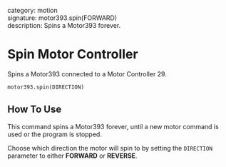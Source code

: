 category: motion  
signature: motor393.spin(FORWARD)  
description: Spins a Motor393 forever.

# Spin Motor Controller

Spins a Motor393 connected to a Motor Controller 29.

```python
motor393.spin(DIRECTION)
```

## How To Use

This command spins a Motor393 forever, until a new motor command is used or the program is stopped.

Choose which direction the motor will spin to by setting the `DIRECTION` parameter to either **FORWARD** or **REVERSE**.

<advanced>
</advanced>
